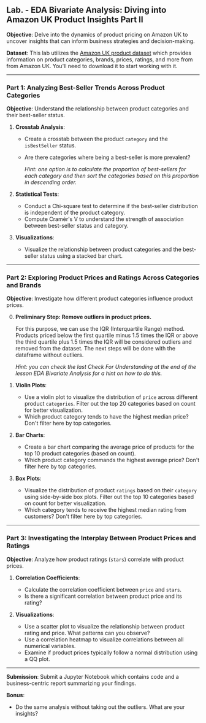 ## Lab. - EDA Bivariate Analysis: Diving into Amazon UK Product Insights Part II

**Objective**: Delve into the dynamics of product pricing on Amazon UK to uncover insights that can inform business strategies and decision-making.

**Dataset**: This lab utilizes the [Amazon UK product dataset](https://www.kaggle.com/datasets/asaniczka/uk-optimal-product-price-prediction/)
which provides information on product categories, brands, prices, ratings, and more from from Amazon UK. You'll need to download it to start working with it.

---

### Part 1: Analyzing Best-Seller Trends Across Product Categories

**Objective**: Understand the relationship between product categories and their best-seller status.

1. **Crosstab Analysis**:
    - Create a crosstab between the product `category` and the `isBestSeller` status.
    
    - Are there categories where being a best-seller is more prevalent? 
    	
    	*Hint: one option is to calculate the proportion of best-sellers for each category and then sort the categories based on this proportion in descending order.*


2. **Statistical Tests**:
    - Conduct a Chi-square test to determine if the best-seller distribution is independent of the product category.
    - Compute Cramér's V to understand the strength of association between best-seller status and category.

3. **Visualizations**:
	- Visualize the relationship between product categories and the best-seller status using a stacked bar chart.

---

### Part 2: Exploring Product Prices and Ratings Across Categories and Brands

**Objective**: Investigate how different product categories influence product prices.

0. **Preliminary Step: Remove outliers in product prices.**

	For this purpose, we can use the IQR (Interquartile Range) method. Products priced below the first quartile minus 1.5 times the IQR or above the third quartile plus 1.5 times the IQR will be considered outliers and removed from the dataset. The next steps will be done with the dataframe without outliers.
	
	*Hint: you can check the last Check For Understanding at the end of the lesson EDA Bivariate Analysis for a hint on how to do this.*

1. **Violin Plots**:
    - Use a violin plot to visualize the distribution of `price` across different product `categories`. Filter out the top 20 categories based on count for better visualization.
    - Which product category tends to have the highest median price? Don't filter here by top categories.

2. **Bar Charts**:
    - Create a bar chart comparing the average price of products for the top 10 product categories (based on count).
    - Which product category commands the highest average price? Don't filter here by top categories.

3. **Box Plots**:
    - Visualize the distribution of product `ratings` based on their `category` using side-by-side box plots. Filter out the top 10 categories based on count for better visualization.
    - Which category tends to receive the highest median rating from customers? Don't filter here by top categories.

---

### Part 3: Investigating the Interplay Between Product Prices and Ratings

**Objective**: Analyze how product ratings (`stars`) correlate with product prices.

1. **Correlation Coefficients**:
    - Calculate the correlation coefficient between `price` and `stars`.
    - Is there a significant correlation between product price and its rating?
	
2. **Visualizations**:
    - Use a scatter plot to visualize the relationship between product rating and price. What patterns can you observe?
    - Use a correlation heatmap to visualize correlations between all numerical variables.
    - Examine if product prices typically follow a normal distribution using a QQ plot. 

---

**Submission**: Submit a Jupyter Notebook which contains code and a business-centric report summarizing your findings. 

**Bonus**: 

- Do the same analysis without taking out the outliers. What are your insights?

